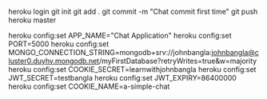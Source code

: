 
heroku login
git init
git add .
git commit -m "Chat commit first time"
git push heroku master


heroku config:set APP_NAME="Chat Application"
heroku config:set PORT=5000
heroku config:set MONGO_CONNECTION_STRING=mongodb+srv://johnbangla:johnbangla@cluster0.duyhv.mongodb.net/myFirstDatabase?retryWrites=true&w=majority
heroku config:set COOKIE_SECRET=learnwithjohnbangla
heroku config:set JWT_SECRET=testbangla
heroku config:set JWT_EXPIRY=86400000
heroku config:set COOKIE_NAME=a-simple-chat
